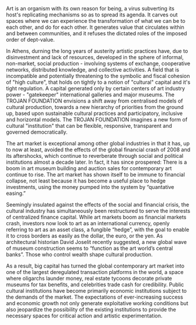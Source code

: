    

Art is an organism with its own reason for being, a virus subverting its host's replicating mechanisms so as to spread its agenda. It carves out spaces where we can experience the transformation of what we can be to each other, and do for each other. It generates value that circulates within and between communities, and it refuses the dictated roles of the imposed order of dept-value.

In Athens, durning the long years of austerity artistic practices have, due to disinvestment and lack of resources, developed in the sphere of informal, non-market, social production - involving systems of exchange, cooperative networks, distributed knowledge, and collective activities. A field that is incompatible and potentially threatening to the symbolic and fiscal cohesion of "high culture", that holds on tightly to a notion of "cultural" capital and it's tight regulation. A capital generated only by certain centers of art industry power - "gatekeeper" international galleries and major museums. The TROJAN FOUNDATION envisions a shift away from centralised models of cultural production, towards a new hierarchy of priorities from the ground up, based upon sustainable cultural practices and participatory, inclusive and horizontal models. The TROJAN FOUNDATION imagines a new form of cultural "institution" that can be flexible, responsive, transparent and governed democratically.


The art market is exceptional among other global industries in that it has, up to now at least, avoided the effects of the global financial  crash of 2008 and its aftershocks, which continue to reverberate through social and political institutions almost a decade later. In fact, it has since prospered: There is a boom in art museum building and auction sales for contemporary art continue to rise. The art market has shown itself to be immune to financial collapse, not least because it has become a useful place to hedge investments, using the money pumped into the system by “quantative easing.”   

Seemingly insulated against the effects of the social and financial crisis, the cultural industry has simultaneously been restructured to serve the interests of centralized finance capital. While art markets boom as financial markets crash, investors now look to art as an international currency, openly referring to art as an asset class, a fungible “hedge”, with the goal to enable it to cross borders as easily as the dollar, the euro, or the yen. As architectural historian David Joselit recently suggested, a new global wave of museum construction seems to “function as the art world’s central banks”. Those who control wealth shape cultural production.

As a result, big capital has turned the global contemporary art market into one of the largest deregulated transaction platforms in the world, a space where oligarchs launder money, real estate tycoons decorate private museums for tax benefits, and celebrities trade cash for credibility. Public cultural institutions have become primarily economic institutions subject to the demands of the market. The expectations of ever-increasing success and economic growth not only generate exploitative working conditions but also jeopardize the possibility of the existing institutions to provide the necessary spaces for critical action and artistic experimentation.

